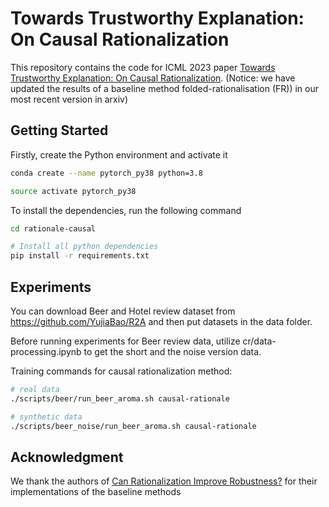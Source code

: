 # Towards Trustworthy Explanation: On Causal Rationalization

This repository contains the code for ICML 2023 paper [Towards Trustworthy Explanation: On Causal Rationalization](https://arxiv.org/abs/2306.14115).
(Notice: we have updated the results of a baseline method folded-rationalisation (FR)) in our most recent version in arxiv)

## Getting Started

Firstly, create the Python environment and activate it

```sh
conda create --name pytorch_py38 python=3.8

source activate pytorch_py38
```

To install the dependencies, run the following command
```sh
cd rationale-causal

# Install all python dependencies
pip install -r requirements.txt
```

## Experiments

You can download Beer and Hotel review dataset from https://github.com/YujiaBao/R2A and then put datasets in the data folder.

Before running experiments for Beer review data, utilize cr/data-processing.ipynb to get the short and the noise version data.

Training commands for causal rationalization method:

```sh
# real data
./scripts/beer/run_beer_aroma.sh causal-rationale

# synthetic data
./scripts/beer_noise/run_beer_aroma.sh causal-rationale
```

## Acknowledgment
We thank the authors of [Can Rationalization Improve Robustness?](https://github.com/princeton-nlp/rationale-robustness) for their implementations of the baseline methods
